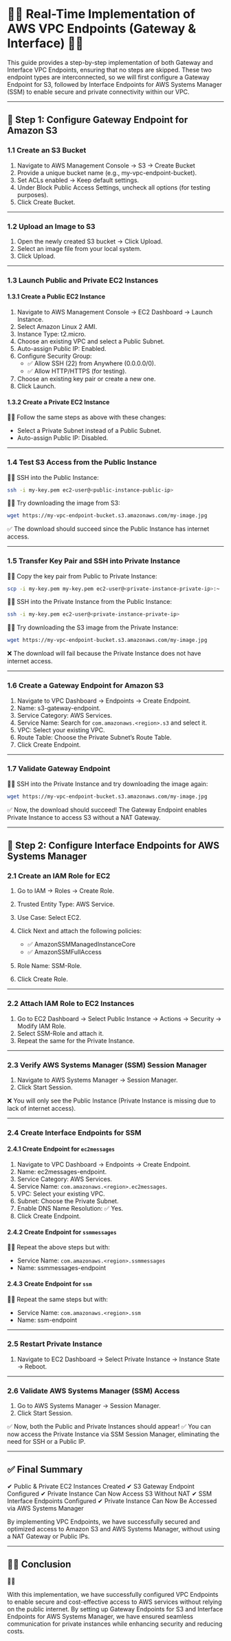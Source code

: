 
# 📘📘 Real-Time Implementation of AWS VPC Endpoints (Gateway & Interface) 📘📘

This guide provides a step-by-step implementation of both Gateway and Interface VPC Endpoints, ensuring that no steps are skipped. These two endpoint types are interconnected, so we will first configure a Gateway Endpoint for S3, followed by Interface Endpoints for AWS Systems Manager (SSM) to enable secure and private connectivity within our VPC.

---

## 📍 Step 1: Configure Gateway Endpoint for Amazon S3

### 1.1 Create an S3 Bucket

1. Navigate to AWS Management Console → S3 → Create Bucket  
2. Provide a unique bucket name (e.g., my-vpc-endpoint-bucket).  
3. Set ACLs enabled → Keep default settings.  
4. Under Block Public Access Settings, uncheck all options (for testing purposes).  
5. Click Create Bucket.  

---

### 1.2 Upload an Image to S3

1. Open the newly created S3 bucket → Click Upload.  
2. Select an image file from your local system.  
3. Click Upload.  

---

### 1.3 Launch Public and Private EC2 Instances

#### 1.3.1 Create a Public EC2 Instance

1. Navigate to AWS Management Console → EC2 Dashboard → Launch Instance.  
2. Select Amazon Linux 2 AMI.  
3. Instance Type: t2.micro.  
4. Choose an existing VPC and select a Public Subnet.  
5. Auto-assign Public IP: Enabled.  
6. Configure Security Group:  
   - ✅ Allow SSH (22) from Anywhere (0.0.0.0/0).  
   - ✅ Allow HTTP/HTTPS (for testing).  
7. Choose an existing key pair or create a new one.  
8. Click Launch.  

#### 1.3.2 Create a Private EC2 Instance

📘📘 Follow the same steps as above with these changes:  
- Select a Private Subnet instead of a Public Subnet.  
- Auto-assign Public IP: Disabled.  

---

### 1.4 Test S3 Access from the Public Instance

📘📘 SSH into the Public Instance:
```bash
ssh -i my-key.pem ec2-user@<public-instance-public-ip>
````

📘📘 Try downloading the image from S3:

```bash
wget https://my-vpc-endpoint-bucket.s3.amazonaws.com/my-image.jpg
```

✅ The download should succeed since the Public Instance has internet access.

---

### 1.5 Transfer Key Pair and SSH into Private Instance

📘📘 Copy the key pair from Public to Private Instance:

```bash
scp -i my-key.pem my-key.pem ec2-user@<private-instance-private-ip>:~
```

📘📘 SSH into the Private Instance from the Public Instance:

```bash
ssh -i my-key.pem ec2-user@<private-instance-private-ip>
```

📘📘 Try downloading the S3 image from the Private Instance:

```bash
wget https://my-vpc-endpoint-bucket.s3.amazonaws.com/my-image.jpg
```

❌ The download will fail because the Private Instance does not have internet access.

---

### 1.6 Create a Gateway Endpoint for Amazon S3

1. Navigate to VPC Dashboard → Endpoints → Create Endpoint.
2. Name: s3-gateway-endpoint.
3. Service Category: AWS Services.
4. Service Name: Search for `com.amazonaws.<region>.s3` and select it.
5. VPC: Select your existing VPC.
6. Route Table: Choose the Private Subnet’s Route Table.
7. Click Create Endpoint.

---

### 1.7 Validate Gateway Endpoint

📘📘 SSH into the Private Instance and try downloading the image again:

```bash
wget https://my-vpc-endpoint-bucket.s3.amazonaws.com/my-image.jpg
```

✅ Now, the download should succeed! The Gateway Endpoint enables Private Instance to access S3 without a NAT Gateway.

---

## 📍 Step 2: Configure Interface Endpoints for AWS Systems Manager

### 2.1 Create an IAM Role for EC2

1. Go to IAM → Roles → Create Role.
2. Trusted Entity Type: AWS Service.
3. Use Case: Select EC2.
4. Click Next and attach the following policies:

   * ✅ AmazonSSMManagedInstanceCore
   * ✅ AmazonSSMFullAccess
5. Role Name: SSM-Role.
6. Click Create Role.

---

### 2.2 Attach IAM Role to EC2 Instances

1. Go to EC2 Dashboard → Select Public Instance → Actions → Security → Modify IAM Role.
2. Select SSM-Role and attach it.
3. Repeat the same for the Private Instance.

---

### 2.3 Verify AWS Systems Manager (SSM) Session Manager

1. Navigate to AWS Systems Manager → Session Manager.
2. Click Start Session.

❌ You will only see the Public Instance (Private Instance is missing due to lack of internet access).

---

### 2.4 Create Interface Endpoints for SSM

#### 2.4.1 Create Endpoint for `ec2messages`

1. Navigate to VPC Dashboard → Endpoints → Create Endpoint.
2. Name: ec2messages-endpoint.
3. Service Category: AWS Services.
4. Service Name: `com.amazonaws.<region>.ec2messages`.
5. VPC: Select your existing VPC.
6. Subnet: Choose the Private Subnet.
7. Enable DNS Name Resolution: ✅ Yes.
8. Click Create Endpoint.

#### 2.4.2 Create Endpoint for `ssmmessages`

📘📘 Repeat the above steps but with:

* Service Name: `com.amazonaws.<region>.ssmmessages`
* Name: ssmmessages-endpoint

#### 2.4.3 Create Endpoint for `ssm`

📘📘 Repeat the same steps but with:

* Service Name: `com.amazonaws.<region>.ssm`
* Name: ssm-endpoint

---

### 2.5 Restart Private Instance

1. Navigate to EC2 Dashboard → Select Private Instance → Instance State → Reboot.

---

### 2.6 Validate AWS Systems Manager (SSM) Access

1. Go to AWS Systems Manager → Session Manager.
2. Click Start Session.

✅ Now, both the Public and Private Instances should appear!
✅ You can now access the Private Instance via SSM Session Manager, eliminating the need for SSH or a Public IP.

---

## ✅ Final Summary

✔ Public & Private EC2 Instances Created
✔ S3 Gateway Endpoint Configured
✔ Private Instance Can Now Access S3 Without NAT
✔ SSM Interface Endpoints Configured
✔ Private Instance Can Now Be Accessed via AWS Systems Manager

By implementing VPC Endpoints, we have successfully secured and optimized access to Amazon S3 and AWS Systems Manager, without using a NAT Gateway or Public IPs.

---

## 🔐🔧 Conclusion

📘📘

With this implementation, we have successfully configured VPC Endpoints to enable secure and cost-effective access to AWS services without relying on the public internet. By setting up Gateway Endpoints for S3 and Interface Endpoints for AWS Systems Manager, we have ensured seamless communication for private instances while enhancing security and reducing costs.

